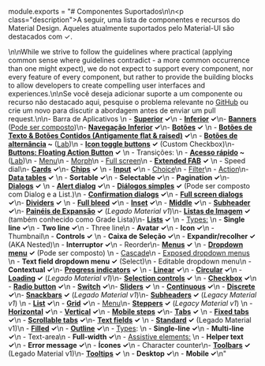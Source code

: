 module.exports = "# Componentes Suportados\n\n<p class=\"description\">A seguir, uma lista de componentes e recursos do Material Design. Aqueles atualmente suportados pelo Material-UI são destacados com ✓.</p>\n\nWhile we strive to follow the guidelines where practical (applying common sense where guidelines contradict - a more common occurrence than one might expect), we do not expect to support every component, nor every feature of every component, but rather to provide the building blocks to allow developers to create compelling user interfaces and experiences.\n\nSe você deseja adicionar suporte a um componente ou recurso não destacado aqui, pesquise o problema relevante no [GitHub](https://github.com/Foso/material-ui/issues) ou crie um novo para discutir a abordagem antes de enviar um pull request.\n\n- Barra de Aplicativos \n  - **[Superior](https://material.io/design/components/app-bars-top.html) ✓**\n  - **[Inferior](https://material.io/design/components/app-bars-bottom.html) ✓**\n- **[Banners](https://material.io/design/components/banners.html)** ([Pode ser composto](https://medium.com/material-ui/introducing-material-ui-design-system-93e921beb8df))\n- **[Navegação Inferior](https://material.io/design/components/bottom-navigation.html) ✓**\n- **[Botões](https://material.io/design/components/buttons.html) ✓** \n  - **[Botões de Texto & Botões Contidos (Antigamente flat & raised)](https://material.io/design/components/buttons.html) ✓**\n  - **[Botões de alternância](https://material.io/design/components/buttons.html#buttons-toggle-buttons) ~** ([Lab](/components/about-the-lab/))\n  - **[Icon toggle buttons](https://material.io/design/components/buttons.html#toggle-button) ✓** (Custom Checkbox)\n- **[Buttons: Floating Action Button](https://material.io/design/components/buttons-floating-action-button.html) ✓** \n  - Transições: \n    - **[Acesso rápido](https://material.io/design/components/buttons-floating-action-button.html#types-of-transitions) ~** ([Lab](/components/about-the-lab/))\n    - [Menu](https://material.io/design/components/buttons-floating-action-button.html#types-of-transitions)\n    - [Morph](https://material.io/design/components/buttons-floating-action-button.html#types-of-transitions)\n    - [Full screen](https://material.io/design/components/buttons-floating-action-button.html#types-of-transitions)\n  - **[Extended FAB](https://material.io/design/components/buttons-floating-action-button.html#extended-fab) ✓** \n    - Speed dial\n- **[Cards](https://material.io/design/components/cards.html) ✓**\n- **[Chips](https://material.io/design/components/chips.html) ✓** \n  - **[Input](https://material.io/design/components/chips.html#input-chips) ✓**\n  - [Choice](https://material.io/design/components/buttons-floating-action-button.html#types-of-transitions)\n  - [Filter](https://material.io/design/components/chips.html#choice-chips)\n  - [Action](https://material.io/design/components/chips.html#filter-chips)\n- **[Data tables](https://material.io/design/components/data-tables.html) ✓** \n  - **Sortable ✓**\n  - **Selectable ✓**\n  - **Pagination ✓**\n- **[Dialogs](https://material.io/design/components/dialogs.html) ✓** \n  - **[Alert dialog](https://material.io/design/components/dialogs.html#alert-dialog) ✓**\n  - **[Diálogos simples](https://material.io/design/components/dialogs.html#simple-dialog) ✓** (Pode ser composto com Dialog e a List.)\n  - **[Confirmation dialogs](https://material.io/design/components/dialogs.html#confirmation-dialog) ✓**\n  - **[Full screen dialogs](https://material.io/design/components/dialogs.html#full-screen-dialog) ✓**\n- **[Dividers](https://material.io/design/components/dividers.html) ✓** \n  - **[Full bleed](https://material.io/design/components/dividers.html#types) ✓**\n  - **[Inset](https://material.io/design/components/dividers.html#types) ✓**\n  - **[Middle](https://material.io/design/components/dividers.html#types) ✓**\n  - **[Subheader](https://material.io/design/components/dividers.html#types) ✓**\n- **[Painéis de Expansão](https://material.io/archive/guidelines/components/expansion-panels.html) ✓** (*Legado Material v1*)\n- **[Listas de Imagem](https://material.io/design/components/image-lists.html) ✓** (também conhecido como Grade Lista)\n- **[Lists](https://material.io/design/components/lists.html) ✓** \n  - [Types:](https://material.io/design/components/chips.html#action-chips) \n    - **Single line ✓**\n    - **Two line ✓**\n    - Three line\n  - **Avatar ✓**\n  - **Icon ✓**\n  - Thumbnail\n  - **Controls ✓** \n    - **Caixa de Seleção ✓**\n    - **Expandir/recolher ✓** (AKA Nested)\n    - **Interruptor ✓**\n    - Reorder\n- **[Menus](https://material.io/design/components/menus.html) ✓** \n  - **[Dropdown menu](https://material.io/design/components/menus.html#dropdown-menu) ✓** (Pode ser composto) \n    - [Cascade](https://material.io/design/components/lists.html#types)\n  - [Exposed dropdown menus](https://material.io/design/components/menus.html#dropdown-menu) \n    - **Text field dropdown menu ✓** (Select)\n    - Editable dropdown menu\n  - **Contextual ✓**\n- **[Progress indicators](https://material.io/design/components/progress-indicators.html) ✓** \n  - **[Linear](https://material.io/design/components/progress-indicators.html#linear-progress-indicators) ✓**\n  - **[Circular](https://material.io/design/components/progress-indicators.html#circular-progress-indicators) ✓**\n  - **[Loading](https://material.io/archive/guidelines/components/progress-activity.html) ✓** (*Legado Material v1*)\n- **[Selection controls](https://material.io/design/components/selection-controls.html) ✓** \n  - **[Checkbox](https://material.io/design/components/selection-controls.html#checkboxes) ✓**\n  - **[Radio button](https://material.io/design/components/selection-controls.html#radio-buttons) ✓**\n  - **[Switch](https://material.io/design/components/selection-controls.html#switches) ✓**\n- **[Sliders](https://material.io/design/components/sliders.html) ✓** \n  - **[Continuous](https://material.io/design/components/sliders.html#continuous-slider) ✓**\n  - **[Discrete](https://material.io/design/components/sliders.html#discrete-slider) ✓**\n- **[Snackbars](https://material.io/design/components/snackbars.html) ✓** (*Legado Material v1*)\n- **[Subheaders](https://material.io/archive/guidelines/components/subheaders.html) ✓** (*Legacy Material v1*) \n  - **[List](https://material.io/archive/guidelines/components/subheaders.html#subheaders-list-subheaders) ✓**\n  - **[Grid](https://material.io/archive/guidelines/components/subheaders.html#subheaders-list-subheaders) ✓**\n  - [Menu](https://material.io/design/components/menus.html#exposed-dropdown-menu)\n- **[Steppers](https://material.io/archive/guidelines/components/steppers.html) ✓** (*Legacy Material v1*) \n  - **[Horizontal](https://material.io/archive/guidelines/components/steppers.html#steppers-types-of-steppers) ✓**\n  - **[Vertical](https://material.io/archive/guidelines/components/steppers.html#steppers-types-of-steppers) ✓**\n  - **[Mobile steps](https://material.io/archive/guidelines/components/steppers.html#steppers-types-of-steps) ✓**\n- **[Tabs](https://material.io/design/components/tabs.html) ✓** \n  - **[Fixed tabs](https://material.io/design/components/tabs.html#fixed-tabs) ✓**\n  - **[Scrollable tabs](https://material.io/design/components/tabs.html#scrollable-tabs) ✓**\n- **[Text fields](https://material.io/design/components/text-fields.html) ✓** \n  - **[Standard](https://material.io/archive/guidelines/components/text-fields.html) ✓** (Legado Material v1)\n  - **[Filled](https://material.io/design/components/text-fields.html#filled-text-field) ✓**\n  - **[Outline](https://material.io/design/components/text-fields.html#outlined-text-field) ✓**\n  - [Types](https://material.io/design/components/text-fields.html#input-types): \n    - **Single-line ✓**\n    - **Multi-line ✓**\n    - Text-area\n    - **Full-width ✓**\n  - [Assistive elements:](https://material.io/design/components/text-fields.html#anatomy) \n    - **Helper text ✓**\n    - **Error message ✓**\n    - **Ícones ✓**\n    - Character counter\n- **[Toolbars](https://material.io/archive/guidelines/components/toolbars.html) ✓** (Legado Material v1)\n- **[Tooltips](https://material.io/design/components/tooltips.html) ✓** \n  - **Desktop ✓**\n  - **Mobile ✓**\n"